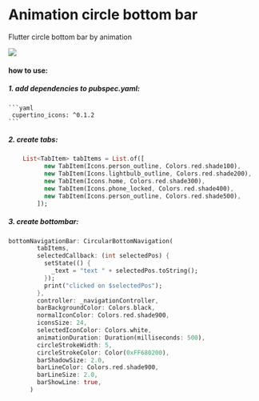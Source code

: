 # Animation circle bottom bar

Flutter circle bottom bar by animation


![](https://github.com/mehrtarh/animation_circle_bottom_bar/blob/master/sample_screen.png?raw=true)


#### how to use:

##### 1. add dependencies to pubspec.yaml:

    ```yaml
     cupertino_icons: ^0.1.2
    ```

##### 2. create tabs:
```dart
    List<TabItem> tabItems = List.of([
          new TabItem(Icons.person_outline, Colors.red.shade100),
          new TabItem(Icons.lightbulb_outline, Colors.red.shade200),
          new TabItem(Icons.home, Colors.red.shade300),
          new TabItem(Icons.phone_locked, Colors.red.shade400),
          new TabItem(Icons.person_outline, Colors.red.shade500),
        ]);
```

##### 3. create bottombar:

```dart
bottomNavigationBar: CircularBottomNavigation(
        tabItems,
        selectedCallback: (int selectedPos) {
          setState(() {
            _text = "text " + selectedPos.toString();
          });
          print("clicked on $selectedPos");
        },
        controller: _navigationController,
        barBackgroundColor: Colors.black,
        normalIconColor: Colors.red.shade900,
        iconsSize: 24,
        selectedIconColor: Colors.white,
        animationDuration: Duration(milliseconds: 500),
        circleStrokeWidth: 5,
        circleStrokeColor: Color(0xFF680200),
        barShadowSize: 2.0,
        barLineColor: Colors.red.shade900,
        barLineSize: 2.0,
        barShowLine: true,
      )
```